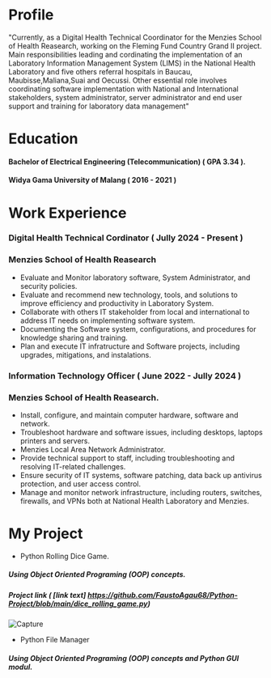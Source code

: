 # Profile
"Currently, as a Digital Health Technical Coordinator for the Menzies School of Health Reasearch, working on the Fleming Fund Country Grand II project. Main responsibilities leading and cordinating the implementation of an Laboratory Information Management System (LIMS) in the National
Health Laboratory and five others referral hospitals in Baucau, Maubisse,Maliana,Suai and Oecussi. Other essential role involves coordinating software implementation with National and International stakeholders, system administrator, server administrator and end user support and training for laboratory data management"

# Education 
#### Bachelor of Electrical Engineering (Telecommunication) ( GPA 3.34 ).
#### Widya Gama University of Malang ( 2016 - 2021 )


# Work Experience 

### Digital Health Technical Cordinator ( Jully 2024 - Present )
### Menzies School of Health Reasearch
* Evaluate and Monitor laboratory software, System Administrator, and security policies.
* Evaluate and recommend new technology, tools, and solutions to improve efficiency and productivity in Laboratory System.
* Collaborate with others IT stakeholder from local and international to address IT needs on implementing software system.
* Documenting the Software system, configurations, and procedures for knowledge sharing and training.
* Plan and execute IT infratructure and Software projects, including upgrades, mitigations, and instalations.

### Information Technology Officer ( June 2022 - Jully 2024 )
### Menzies School of Health Reasearch.
* Install, configure, and maintain computer hardware, software and network.
* Troubleshoot hardware and software issues, including desktops, laptops printers and servers.
* Menzies Local Area Network Administrator.
* Provide technical support to staff, including troubleshooting and resolving IT-related challenges.
* Ensure security of IT systems, software patching, data back up antivirus protection, and user access control.
* Manage and monitor network infrastructure, including routers, switches, firewalls, and VPNs both at National Health Laboratory and Menzies.


# My Project 
* Python Rolling Dice Game.
##### Using Object Oriented Programing (OOP) concepts.
##### Project link ( [link text] https://github.com/FaustoAgau68/Python-Project/blob/main/dice_rolling_game.py)
![Capture](https://github.com/user-attachments/assets/3e24aac2-3d11-4f31-9b7e-5c2d71dae4ad)

* Python File Manager
##### Using Object Oriented Programing (OOP) concepts and Python GUI modul.

